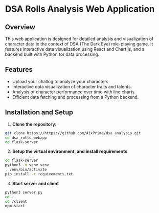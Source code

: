 # DSA Rolls Analysis Web Application

## Overview

This web application is designed for detailed analysis and visualization of character data in the context of DSA (The Dark Eye) role-playing game. It features interactive data visualization using React and Chart.js, and a backend built with Python for data processing.

## Features

- Upload your chatlog to analyze your characters
- Interactive data visualization of character traits and talents.
- Analysis of character performance over time with line charts.
- Efficient data fetching and processing from a Python backend.

## Installation and Setup

1. **Clone the repository:**
   
```bash
git clone https://https://github.com/AixPrime/dsa_analysis.git
cd dsa_rolls_webapp
cd flask-server
```

2. **Setup the virtual environment, and install requirements**
```bash
cd flask-server
python3 -m venv venv
. venv/bin/activate
pip install -r requirements.txt
```

3. **Start server and client**
```bash
python3 server.py
cd ..
cd /client
npm start
```